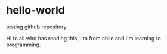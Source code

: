 # hello-world
testing github repository

Hi to all who has reading this, i'm from chile and i'm learning to programming.
